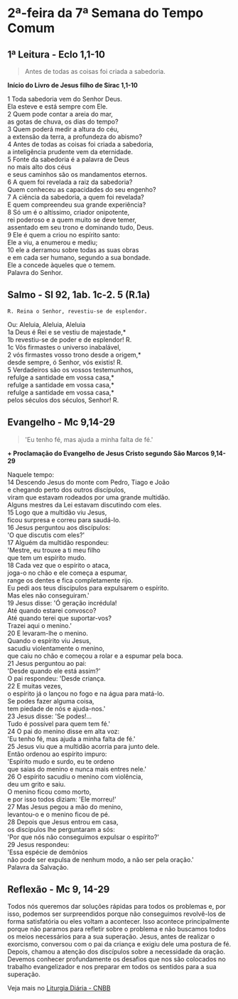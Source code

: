 # 2ª-feira da 7ª Semana do Tempo Comum

## 1ª Leitura - Eclo 1,1-10

> Antes de todas as coisas foi criada a sabedoria.

**Início do Livro de Jesus filho de Sirac 1,1-10**

1 Toda sabedoria vem do Senhor Deus.   
 Ela esteve e está sempre com Ele.    
2 Quem pode contar a areia do mar,   
 as gotas de chuva, os dias do tempo?    
3 Quem poderá medir a altura do céu,   
 a extensão da terra, a profundeza do abismo?    
4 Antes de todas as coisas foi criada a sabedoria,   
 a inteligência prudente vem da eternidade.    
5 Fonte da sabedoria é a palavra de Deus   
 no mais alto dos céus   
 e seus caminhos são os mandamentos eternos.    
6 A quem foi revelada a raiz da sabedoria?   
 Quem conheceu as capacidades do seu engenho?    
7 A ciência da sabedoria, a quem foi revelada?   
 E quem compreendeu sua grande experiência?    
8 Só um é o altíssimo, criador onipotente,   
 rei poderoso e a quem muito se deve temer,   
 assentado em seu trono e dominando tudo, Deus.    
9 Ele é quem a criou no espírito santo:   
 Ele a viu, a enumerou e mediu;    
10 ele a derramou sobre todas as suas obras   
 e em cada ser humano, segundo a sua bondade.   
 Ele a concede àqueles que o temem.   
 Palavra do Senhor.

## Salmo - Sl 92, 1ab. 1c-2. 5 (R.1a)

`R. Reina o Senhor, revestiu-se de esplendor.`

Ou: Aleluia, Aleluia, Aleluia   
1a Deus é Rei e se vestiu de majestade,*    
1b revestiu-se de poder e de esplendor! R.    
1c Vós firmastes o universo inabalável,    
2 vós firmastes vosso trono desde a origem,*   
 desde sempre, ó Senhor, vós existis! R.    
5 Verdadeiros são os vossos testemunhos,    
 refulge a santidade em vossa casa,*   
 refulge a santidade em vossa casa,*   
 refulge a santidade em vossa casa,*   
 pelos séculos dos séculos, Senhor! R.

## Evangelho - Mc 9,14-29

> 'Eu tenho fé, mas ajuda a minha falta de fé.'

**+ Proclamação do Evangelho de Jesus Cristo segundo São Marcos  9,14-29**

Naquele tempo:    
14 Descendo Jesus do monte com Pedro, Tiago e João   
 e chegando perto dos outros discípulos,   
 viram que estavam rodeados por uma grande multidão.   
 Alguns mestres da Lei estavam discutindo com eles.    
15 Logo que a multidão viu Jesus,   
 ficou surpresa e correu para saudá-lo.    
16 Jesus perguntou aos discípulos:   
 'O que discutis com eles?'    
17 Alguém da multidão respondeu:   
 'Mestre, eu trouxe a ti meu filho   
 que tem um espírito mudo.    
18 Cada vez que o espírito o ataca,   
 joga-o no chão e ele começa a espumar,   
 range os dentes e fica completamente rijo.   
 Eu pedi aos teus discípulos para expulsarem o espírito.   
 Mas eles não conseguiram.'    
19 Jesus disse: 'Ó geração incrédula!   
 Até quando estarei convosco?   
 Até quando terei que suportar-vos?   
 Trazei aqui o menino.'    
20 E levaram-lhe o menino.   
 Quando o espírito viu Jesus,   
 sacudiu violentamente o menino,   
 que caiu no chão e começou a rolar e a espumar pela boca.    
21 Jesus perguntou ao pai:   
 'Desde quando ele está assim?'   
 O pai respondeu: 'Desde criança.    
22 E muitas vezes,   
 o espírito já o lançou no fogo e na água para matá-lo.   
 Se podes fazer alguma coisa,   
 tem piedade de nós e ajuda-nos.'    
23 Jesus disse: 'Se podes!...   
 Tudo é possível para quem tem fé.'    
24 O pai do menino disse em alta voz:   
 'Eu tenho fé, mas ajuda a minha falta de fé.'    
25 Jesus viu que a multidão acorria para junto dele.   
 Então ordenou ao espírito impuro:   
 'Espírito mudo e surdo, eu te ordeno   
 que saias do menino e nunca mais entres nele.'    
26 O espírito sacudiu o menino com violência,   
 deu um grito e saiu.   
 O menino ficou como morto,   
 e por isso todos diziam: 'Ele morreu!'    
27 Mas Jesus pegou a mão do menino,   
 levantou-o e o menino ficou de pé.    
28 Depois que Jesus entrou em casa,   
 os discípulos lhe perguntaram a sós:   
 'Por que nós não conseguimos expulsar o espírito?'    
29 Jesus respondeu:   
 'Essa espécie de demônios   
 não pode ser expulsa de nenhum modo, a não ser pela oração.'   
 Palavra da Salvação.

## Reflexão - Mc 9, 14-29

Todos nós queremos dar soluções rápidas para todos os problemas e, por isso, podemos ser surpreendidos porque não conseguimos revolvê-los de forma satisfatória ou eles voltam a acontecer. Isso acontece principalmente porque não paramos para refletir sobre o problema e não buscamos todos os meios necessários para a sua superação. Jesus, antes de realizar o exorcismo, conversou com o pai da criança e exigiu dele uma postura de fé. Depois, chamou a atenção dos discípulos sobre a necessidade da oração. Devemos conhecer profundamente os desafios que nos são colocados no trabalho evangelizador e nos preparar em todos os sentidos para a sua superação.

Veja mais no [Liturgia Diária - CNBB](http://liturgiadiaria.cnbb.org.br/app/user/user/UserView.php?ano=2017&mes=2&dia=20)